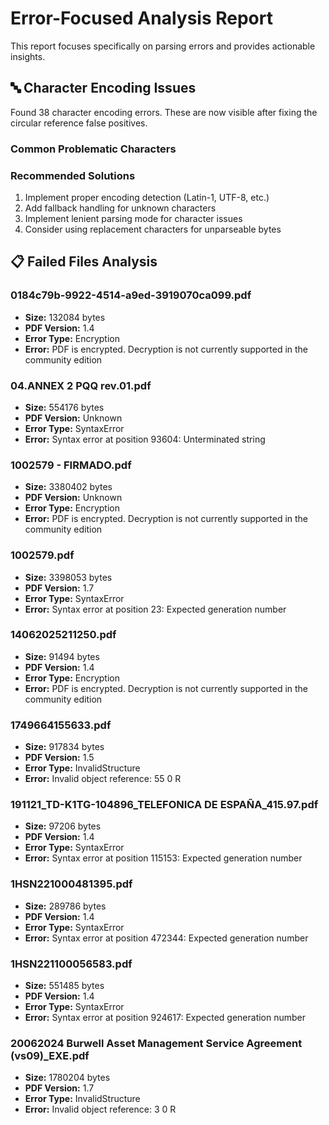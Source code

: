 # Error-Focused Analysis Report

This report focuses specifically on parsing errors and provides actionable insights.

## 🔤 Character Encoding Issues

Found 38 character encoding errors. These are now visible after fixing the circular reference false positives.

### Common Problematic Characters


### Recommended Solutions

1. Implement proper encoding detection (Latin-1, UTF-8, etc.)
2. Add fallback handling for unknown characters
3. Implement lenient parsing mode for character issues
4. Consider using replacement characters for unparseable bytes

## 📋 Failed Files Analysis

### 0184c79b-9922-4514-a9ed-3919070ca099.pdf
- **Size:** 132084 bytes
- **PDF Version:** 1.4
- **Error Type:** Encryption
- **Error:** PDF is encrypted. Decryption is not currently supported in the community edition

### 04.ANNEX 2 PQQ rev.01.pdf
- **Size:** 554176 bytes
- **PDF Version:** Unknown
- **Error Type:** SyntaxError
- **Error:** Syntax error at position 93604: Unterminated string

### 1002579 - FIRMADO.pdf
- **Size:** 3380402 bytes
- **PDF Version:** Unknown
- **Error Type:** Encryption
- **Error:** PDF is encrypted. Decryption is not currently supported in the community edition

### 1002579.pdf
- **Size:** 3398053 bytes
- **PDF Version:** 1.7
- **Error Type:** SyntaxError
- **Error:** Syntax error at position 23: Expected generation number

### 14062025211250.pdf
- **Size:** 91494 bytes
- **PDF Version:** 1.4
- **Error Type:** Encryption
- **Error:** PDF is encrypted. Decryption is not currently supported in the community edition

### 1749664155633.pdf
- **Size:** 917834 bytes
- **PDF Version:** 1.5
- **Error Type:** InvalidStructure
- **Error:** Invalid object reference: 55 0 R

### 191121_TD-K1TG-104896_TELEFONICA DE ESPAÑA_415.97.pdf
- **Size:** 97206 bytes
- **PDF Version:** 1.4
- **Error Type:** SyntaxError
- **Error:** Syntax error at position 115153: Expected generation number

### 1HSN221000481395.pdf
- **Size:** 289786 bytes
- **PDF Version:** 1.4
- **Error Type:** SyntaxError
- **Error:** Syntax error at position 472344: Expected generation number

### 1HSN221100056583.pdf
- **Size:** 551485 bytes
- **PDF Version:** 1.4
- **Error Type:** SyntaxError
- **Error:** Syntax error at position 924617: Expected generation number

### 20062024 Burwell Asset Management Service Agreement (vs09)_EXE.pdf
- **Size:** 1780204 bytes
- **PDF Version:** 1.7
- **Error Type:** InvalidStructure
- **Error:** Invalid object reference: 3 0 R

